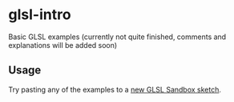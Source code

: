 # glsl-intro

Basic GLSL examples (currently not quite finished, comments and explanations will be added soon)


## Usage

Try pasting any of the examples to a [new GLSL Sandbox sketch](http://glslsandbox.com/e).
